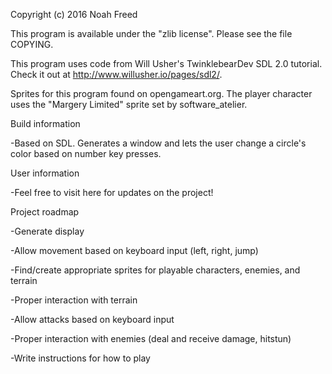 Copyright (c) 2016 Noah Freed

This program is available under the "zlib license". Please see the file COPYING.

This program uses code from Will Usher's TwinklebearDev SDL 2.0 tutorial. Check it out at http://www.willusher.io/pages/sdl2/.

Sprites for this program found on opengameart.org. The player character uses the "Margery Limited" sprite set by software_atelier.


Build information

-Based on SDL. Generates a window and lets the user change a circle's color based on number key presses.



User information

-Feel free to visit here for updates on the project!



Project roadmap

-Generate display

-Allow movement based on keyboard input (left, right, jump)

-Find/create appropriate sprites for playable characters, enemies, and terrain

-Proper interaction with terrain

-Allow attacks based on keyboard input

-Proper interaction with enemies (deal and receive damage, hitstun)

-Write instructions for how to play
